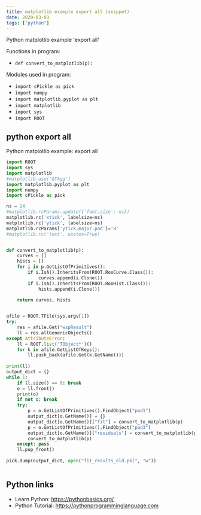 ```yaml
---
title: matplotlib example export all (snippet)
date: 2020-03-03
tags: ["python"]
---
```

Python matplotlib example 'export all'

Functions in program: 
* `def convert_to_matplotlib(p):`

Modules used in program: 
* `import cPickle as pick`
* `import numpy`
* `import matplotlib.pyplot as plt`
* `import matplotlib`
* `import sys`
* `import ROOT`

## python export all

Python matplotlib example: export all

```python
import ROOT
import sys
import matplotlib
#matplotlib.use('QTAgg')
import matplotlib.pyplot as plt
import numpy
import cPickle as pick

ns = 24
#matplotlib.rcParams.update({'font.size': ns})
matplotlib.rc('xtick', labelsize=ns)
matplotlib.rc('ytick', labelsize=ns)
matplotlib.rcParams['ytick.major.pad']='8'
#matplotlib.rc('text', usetex=True)


def convert_to_matplotlib(p):
    curves = [] 
    hists = []
    for i in p.GetListOfPrimitives():
        if i.IsA().InheritsFrom(ROOT.RooCurve.Class()):
            curves.append(i.Clone())
        if i.IsA().InheritsFrom(ROOT.RooHist.Class()):
            hists.append(i.Clone())
    
    return curves, hists


afile = ROOT.TFile(sys.argv[1])
try:
    res = afile.Get("wspResult")
    ll = res.allGenericObjects() 
except AttributeError:
    ll = ROOT.list('TObject*')()
    for k in afile.GetListOfKeys():
        ll.push_back(afile.Get(k.GetName()))
    
print(ll)
output_dict = {}
while 1:
    if ll.size() == 0: break
    o = ll.front()
    print(o)
    if not o: break
    try: 
        p = o.GetListOfPrimitives().FindObject("pad1")
        output_dict[o.GetName()] = {}
        output_dict[o.GetName()]["fit"] = convert_to_matplotlib(p) 
        p = o.GetListOfPrimitives().FindObject("pad3")
        output_dict[o.GetName()]["residuals"] = convert_to_matplotlib(p) 
        convert_to_matplotlib(p)
    except: pass
    ll.pop_front()
    
pick.dump(output_dict, open("fit_results_old.pkl", "w"))



```

## Python links

- Learn Python: https://pythonbasics.org/
- Python Tutorial: https://pythonprogramminglanguage.com
